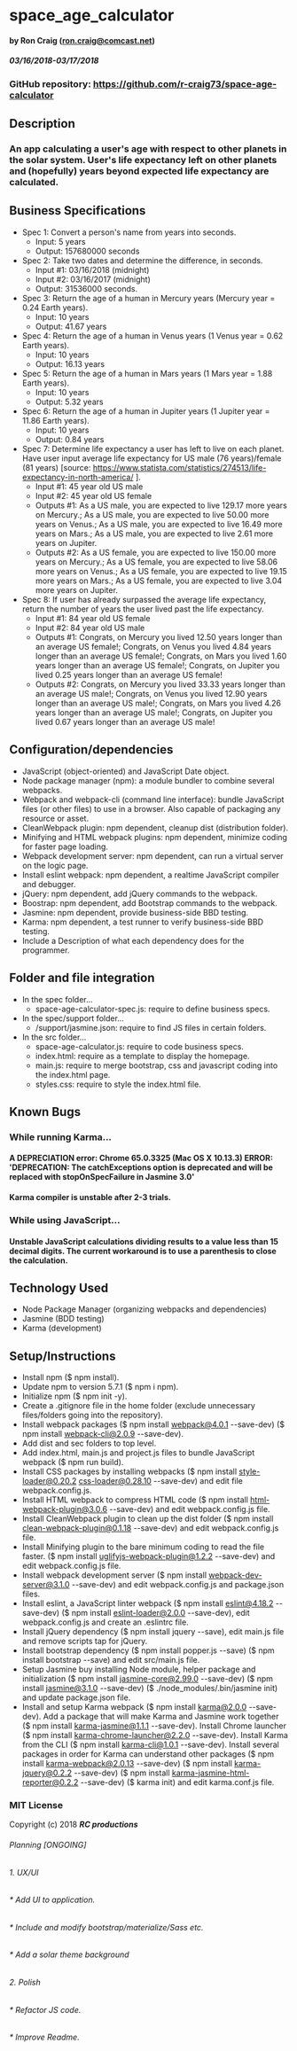 # space_age_calculator

#### by Ron Craig (ron.craig@comcast.net)
##### 03/16/2018-03/17/2018

### GitHub repository: https://github.com/r-craig73/space-age-calculator

## Description
### An app calculating a user's age with respect to other planets in the solar system. User's life expectancy left on other planets and (hopefully) years beyond expected life expectancy are calculated.

## Business Specifications
  * Spec 1: Convert a person's name from years into seconds.
    * Input: 5 years
    * Output: 157680000 seconds
  * Spec 2: Take two dates and determine the difference, in seconds.
    * Input #1: 03/16/2018 (midnight)
    * Input #2: 03/16/2017 (midnight)
    * Output: 31536000 seconds.
  * Spec 3: Return the age of a human in Mercury years (Mercury year = 0.24 Earth years).
    * Input: 10 years
    * Output: 41.67 years
  * Spec 4: Return the age of a human in Venus years (1 Venus year = 0.62 Earth years).
    * Input: 10 years
    * Output: 16.13 years
  * Spec 5: Return the age of a human in Mars years (1 Mars year = 1.88 Earth years).
    * Input: 10 years
    * Output: 5.32 years
  * Spec 6: Return the age of a human in Jupiter years (1 Jupiter year = 11.86 Earth years).
    * Input: 10 years
    * Output: 0.84 years
  * Spec 7: Determine life expectancy a user has left to live on each planet. Have user input average life expectancy for US male (76 years)/female (81 years) [source: https://www.statista.com/statistics/274513/life-expectancy-in-north-america/ ].
    * Input #1: 45 year old US male
    * Input #2: 45 year old US female
    * Outputs #1: As a US male, you are expected to live 129.17 more years on Mercury.; As a US male, you are expected to live 50.00 more years on Venus.; As a US male, you are expected to live 16.49 more years on Mars.; As a US male, you are expected to live 2.61 more years on Jupiter.
    * Outputs #2: As a US female, you are expected to live 150.00 more years on Mercury.; As a US female, you are expected to live 58.06 more years on Venus.; As a US female, you are expected to live 19.15 more years on Mars.; As a US female, you are expected to live 3.04 more years on Jupiter.
  * Spec 8: If user has already surpassed the average life expectancy, return the number of years the user lived past the life expectancy.
    * Input #1: 84 year old US female
    * Input #2: 84 year old US male
    * Outputs #1: Congrats, on Mercury you lived 12.50 years longer than an average US female!; Congrats, on Venus you lived 4.84 years longer than an average US female!; Congrats, on Mars you lived 1.60 years longer  than an average US female!; Congrats, on Jupiter you lived 0.25 years longer than an average US female!
    * Outputs #2: Congrats, on Mercury you lived 33.33 years longer than an average US male!; Congrats, on Venus you lived 12.90 years longer than an average US male!; Congrats, on Mars you lived 4.26 years longer  than an average US male!; Congrats, on Jupiter you lived 0.67 years longer than an average US male!

## Configuration/dependencies
  * JavaScript (object-oriented) and JavaScript Date object.
  * Node package manager (npm): a module bundler to combine several webpacks.
  * Webpack and webpack-cli (command line interface): bundle JavaScript files (or other files) to use in a browser. Also capable of packaging any resource or asset.
  * CleanWebpack plugin: npm dependent, cleanup dist (distribution folder).
  * Minifying and HTML webpack plugins: npm dependent, minimize coding for faster page loading.
  * Webpack development server: npm dependent, can run a virtual server on the logic page.
  * Install eslint webpack: npm dependent, a realtime JavaScript compiler and debugger.
  * jQuery: npm dependent, add jQuery commands to the webpack.
  * Boostrap: npm dependent, add Bootstrap commands to the webpack.
  * Jasmine: npm dependent, provide business-side BBD testing.
  * Karma: npm dependent, a test runner to verify business-side BBD testing.
  * Include a Description of what each dependency does for the programmer.

## Folder and file integration
* In the spec folder...
  * space-age-calculator-spec.js: require to define business specs.
* In the spec/support folder...
  * /support/jasmine.json: require to find JS files in certain folders.
* In the src folder...
  * space-age-calculator.js: require to code business specs.
  * index.html: require as a template to display the homepage.
  * main.js: require to merge bootstrap, css and javascript coding into the index.html page.
  * styles.css: require to style the index.html file.

## Known Bugs
### While running Karma...
#### A DEPRECIATION error: Chrome 65.0.3325 (Mac OS X 10.13.3) ERROR: 'DEPRECATION: The catchExceptions option is deprecated and will be replaced with stopOnSpecFailure in Jasmine 3.0'
#### Karma compiler is unstable after 2-3 trials.
### While using JavaScript...
#### Unstable JavaScript calculations dividing results to a value less than 15 decimal digits.  The current workaround is to use a parenthesis to close the calculation.

## Technology Used
* Node Package Manager (organizing webpacks and dependencies)
* Jasmine (BDD testing)
* Karma (development)

## Setup/Instructions
  * Install npm ($ npm install).
  * Update npm to version 5.7.1 ($ npm i npm).
  * Initialize npm ($ npm init -y).
  * Create a .gitignore file in the home folder (exclude unnecessary files/folders going into the repository).
  * Install webpack packages ($ npm install webpack@4.0.1 --save-dev) ($ npm install webpack-cli@2.0.9 --save-dev).
  * Add dist and sec folders to top level.
  * Add index.html, main.js and project.js files to bundle JavaScript webpack ($ npm run build).
  * Install CSS packages by installing webpacks ($ npm install style-loader@0.20.2 css-loader@0.28.10 --save-dev) and edit file webpack.config.js.
  * Install HTML webpack to compress HTML code ($ npm install html-webpack-plugin@3.0.6 --save-dev) and edit webpack.config.js file.
  * Install CleanWebpack plugin to clean up the dist folder ($ npm install clean-webpack-plugin@0.1.18 --save-dev) and edit webpack.config.js file.
  * Install Minifying plugin to the bare minimum coding to read the file faster. ($ npm install uglifyjs-webpack-plugin@1.2.2 --save-dev) and edit webpack.config.js file.
  * Install webpack development server ($ npm install webpack-dev-server@3.1.0 --save-dev) and edit webpack.config.js and package.json files.
  * Install eslint, a JavaScript linter webpack ($ npm install eslint@4.18.2 --save-dev) ($ npm install eslint-loader@2.0.0 --save-dev), edit webpack.config.js and create an .eslintrc file.
  * Install jQuery dependency ($ npm install jquery --save), edit main.js file and remove scripts tap for jQuery.
  * Install bootstrap dependency ($ npm install popper.js --save) ($ npm install bootstrap --save) and edit src/main.js file.
  * Setup Jasmine buy installing Node module, helper package and initialization ($ npm install jasmine-core@2.99.0 --save-dev) ($ npm install jasmine@3.1.0 --save-dev) ($ ./node_modules/.bin/jasmine init) and update package.json file.
  * Install and setup Karma webpack ($ npm install karma@2.0.0 --save-dev). Add a package that will make Karma and Jasmine work together ($ npm install karma-jasmine@1.1.1 --save-dev). Install Chrome launcher ($ npm install karma-chrome-launcher@2.2.0 --save-dev).  Install Karma from the CLI ($ npm install karma-cli@1.0.1 --save-dev). Install several packages in order for Karma can understand other packages ($ npm install karma-webpack@2.0.13 --save-dev) ($ npm install karma-jquery@0.2.2 --save-dev) ($ npm install karma-jasmine-html-reporter@0.2.2 --save-dev) ($ karma init) and edit karma.conf.js file.

### MIT License

Copyright (c) 2018 **_RC productions_**

###### Planning [ONGOING]
######  1. UX/UI
######    * Add UI to application.
######    * Include and modify bootstrap/materialize/Sass etc.
######    * Add a solar theme background

######  2. Polish
######    * Refactor JS code.
######    * Improve Readme.

